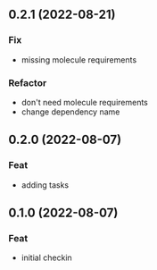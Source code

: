 ## 0.2.1 (2022-08-21)

### Fix

- missing molecule requirements

### Refactor

- don't need molecule requirements
- change dependency name

## 0.2.0 (2022-08-07)

### Feat

- adding tasks

## 0.1.0 (2022-08-07)

### Feat

- initial checkin
